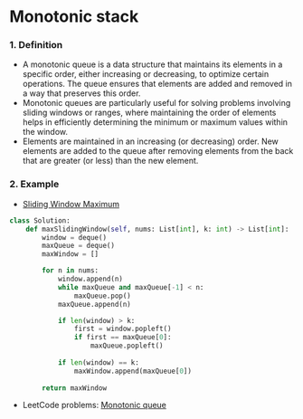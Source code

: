 # Monotonic stack
### 1. Definition
- A monotonic queue is a data structure that maintains its elements in a specific order, either increasing or decreasing, to optimize certain operations. The queue ensures that elements are added and removed in a way that preserves this order.
- Monotonic queues are particularly useful for solving problems involving sliding windows or ranges, where maintaining the order of elements helps in efficiently determining the minimum or maximum values within the window.
- Elements are maintained in an increasing (or decreasing) order. New elements are added to the queue after removing elements from the back that are greater (or less) than the new element.

### 2. Example
- [Sliding Window Maximum](https://leetcode.com/problems/sliding-window-maximum/description/)

```python
class Solution:
    def maxSlidingWindow(self, nums: List[int], k: int) -> List[int]:
        window = deque()
        maxQueue = deque()
        maxWindow = []

        for n in nums:
            window.append(n)
            while maxQueue and maxQueue[-1] < n:
                maxQueue.pop()
            maxQueue.append(n)

            if len(window) > k:
                first = window.popleft()
                if first == maxQueue[0]:
                    maxQueue.popleft()
            
            if len(window) == k:
                maxWindow.append(maxQueue[0])
        
        return maxWindow
```

- LeetCode problems: [Monotonic queue](https://leetcode.com/tag/monotonic-queue/)